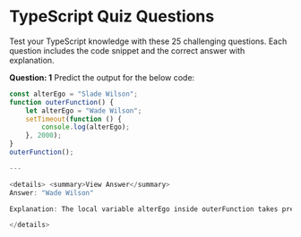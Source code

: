 # TypeScript Quiz Questions

Test your TypeScript knowledge with these 25 challenging questions. Each question includes the code snippet and the correct answer with explanation.

**Question: 1** Predict the output for the below code:

```typescript
const alterEgo = "Slade Wilson";
function outerFunction() {
    let alterEgo = "Wade Wilson";
    setTimeout(function () {
        console.log(alterEgo); 
    }, 2000);
}
outerFunction();

---

<details> <summary>View Answer</summary>
Answer: "Wade Wilson"

Explanation: The local variable alterEgo inside outerFunction takes precedence over the global variable. The setTimeout callback captures this local variable through closure.

</details>
